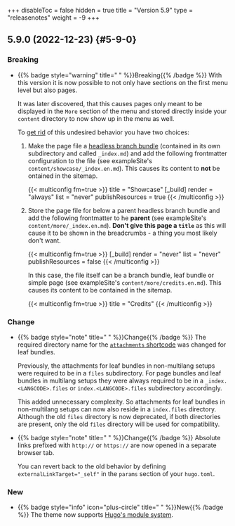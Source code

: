 +++
disableToc = false
hidden = true
title = "Version 5.9"
type = "releasenotes"
weight = -9
+++

## 5.9.0 (2022-12-23) {#5-9-0}

### Breaking

- {{% badge style="warning" title=" " %}}Breaking{{% /badge %}} With this version it is now possible to not only have sections on the first menu level but also pages.

  It was later discovered, that this causes pages only meant to be displayed in the `More` section of the menu and stored directly inside your `content` directory to now show up in the menu as well.

  To [get rid](configuration/sidebar/shortcutmenu/#how-to-display-pages-only-in-the-shortcuts-menu) of this undesired behavior you have two choices:

  1. Make the page file a [headless branch bundle](https://gohugo.io/content-management/page-bundles/#headless-bundle) (contained in its own subdirectory and called `_index.md`) and add the following frontmatter configuration to the file (see exampleSite's `content/showcase/_index.en.md`). This causes its content to **not** be ontained in the sitemap.

	  {{< multiconfig fm=true >}}
	  title = "Showcase"
	  [_build]
		render = "always"
		list = "never"
		publishResources = true
	  {{< /multiconfig >}}

  2. Store the page file for below a parent headless branch bundle and add the following frontmatter to he **parent** (see exampleSite's `content/more/_index.en.md`). **Don't give this page a `title`** as this will cause it to be shown in the breadcrumbs - a thing you most likely don't want.

	  {{< multiconfig fm=true >}}
	  [_build]
		render = "never"
		list = "never"
		publishResources = false
	  {{< /multiconfig >}}

	  In this case, the file itself can be a branch bundle, leaf bundle or simple page (see exampleSite's `content/more/credits.en.md`). This causes its content to be contained in the sitemap.

	  {{< multiconfig fm=true >}}
	  title = "Credits"
	  {{< /multiconfig >}}

### Change

- {{% badge style="note" title=" " %}}Change{{% /badge %}} The required directory name for the [`attachments` shortcode](shortcodes/attachments) was changed for leaf bundles.

  Previously, the attachments for leaf bundles in non-multilang setups were required to be in a `files` subdirectory. For page bundles and leaf bundles in multilang setups they were always required to be in a `_index.<LANGCODE>.files` or `index.<LANGCODE>.files` subdirectory accordingly.

  This added unnecessary complexity. So attachments for leaf bundles in non-multilang setups can now also reside in a `index.files` directory. Although the old `files` directory is now deprecated, if both directories are present, only the old `files` directory will be used for compatibility.

- {{% badge style="note" title=" " %}}Change{{% /badge %}} Absolute links prefixed with `http://` or `https://` are now opened in a separate browser tab.

  You can revert back to the old behavior by defining `externalLinkTarget="_self"` in the `params` section of your `hugo.toml`.

### New

- {{% badge style="info" icon="plus-circle" title=" " %}}New{{% /badge %}} The theme now supports [Hugo's module system](https://gohugo.io/hugo-modules/).
